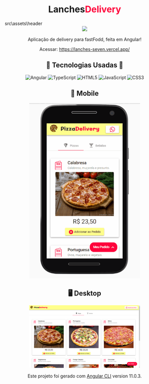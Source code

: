 <h1>
  <center>
    Lanches<span style="color: #ff033c">Delivery</span>
  </center>
</h1>
src\assets\header
<center>
  <img src="./sec/assets/header/store.png" width="60"></img>

  <p>Aplicação de delivery para fastFodd, feita em Angular!</p>

  Acessar: <a href=" https://ridrirox.vercel.app"> https://lanches-seven.vercel.app/</a>


## :hammer: **Tecnologias Usadas** :wrench:
  ![Angular](https://img.shields.io/badge/-Angular-e00000?style=flat-square&logo=Angular)
  ![TypeScript](https://img.shields.io/badge/-TypeScript-black?style=flat-square&logo=typescript)
  ![HTML5](https://img.shields.io/badge/-HTML5-E34F26?style=flat-square&logo=html5&logoColor=white)
  ![JavaScript](https://img.shields.io/badge/-JavaScript-black?style=flat-square&logo=javascript)
  ![CSS3](https://img.shields.io/badge/-CSS3-1572B6?style=flat-square&logo=css3)

  ## :iphone: Mobile

  <img src="./github/interface.gif" width="350"></img>
  
  ## :desktop_computer: Desktop

  <img src="./github/desktop.png" width="350"></img>

  Este projeto foi gerado com [Angular CLI](https://github.com/angular/angular-cli) version 11.0.3.


</center>
